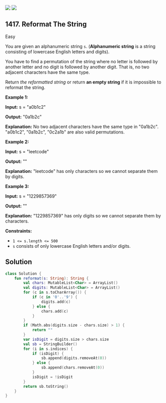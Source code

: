 [![](https://img.shields.io/github/stars/javadev/LeetCode-in-Kotlin?label=Stars&style=flat-square)](https://github.com/javadev/LeetCode-in-Kotlin)
[![](https://img.shields.io/github/forks/javadev/LeetCode-in-Kotlin?label=Fork%20me%20on%20GitHub%20&style=flat-square)](https://github.com/javadev/LeetCode-in-Kotlin/fork)

## 1417\. Reformat The String

Easy

You are given an alphanumeric string `s`. (**Alphanumeric string** is a string consisting of lowercase English letters and digits).

You have to find a permutation of the string where no letter is followed by another letter and no digit is followed by another digit. That is, no two adjacent characters have the same type.

Return _the reformatted string_ or return **an empty string** if it is impossible to reformat the string.

**Example 1:**

**Input:** s = "a0b1c2"

**Output:** "0a1b2c"

**Explanation:** No two adjacent characters have the same type in "0a1b2c". "a0b1c2", "0a1b2c", "0c2a1b" are also valid permutations.

**Example 2:**

**Input:** s = "leetcode"

**Output:** ""

**Explanation:** "leetcode" has only characters so we cannot separate them by digits.

**Example 3:**

**Input:** s = "1229857369"

**Output:** ""

**Explanation:** "1229857369" has only digits so we cannot separate them by characters.

**Constraints:**

*   `1 <= s.length <= 500`
*   `s` consists of only lowercase English letters and/or digits.

## Solution

```kotlin
class Solution {
    fun reformat(s: String): String {
        val chars: MutableList<Char> = ArrayList()
        val digits: MutableList<Char> = ArrayList()
        for (c in s.toCharArray()) {
            if (c in '0'..'9') {
                digits.add(c)
            } else {
                chars.add(c)
            }
        }
        if (Math.abs(digits.size - chars.size) > 1) {
            return ""
        }
        var isDigit = digits.size > chars.size
        val sb = StringBuilder()
        for (i in s.indices) {
            if (isDigit) {
                sb.append(digits.removeAt(0))
            } else {
                sb.append(chars.removeAt(0))
            }
            isDigit = !isDigit
        }
        return sb.toString()
    }
}
```
